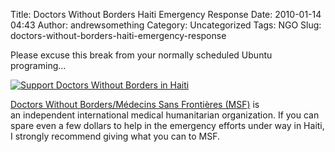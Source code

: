 Title: Doctors Without Borders Haiti Emergency Response
Date: 2010-01-14 04:43
Author: andrewsomething
Category: Uncategorized
Tags: NGO
Slug: doctors-without-borders-haiti-emergency-response

Please excuse this break from your normally scheduled Ubuntu
programing...

[![Support Doctors Without Borders in Haiti][1]][2]

[Doctors Without Borders/Médecins Sans Frontières (MSF)][] is
an independent international medical humanitarian organization. If you
can spare even a few dollars to help in the emergency efforts under way
in Haiti, I strongly recommend giving what you can to MSF.

  [1]: http://www.doctorswithoutborders.org/images/donate/button-haiti-earthquake-480.png
  [2]: https://donate.doctorswithoutborders.org/SSLPage.aspx?pid=197&hbc=1&source=ADQ1001E1D01
  [Doctors Without Borders/Médecins Sans Frontières (MSF)]: http://www.doctorswithoutborders.org/aboutus/
